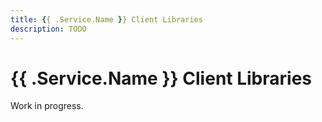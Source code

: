 ```yaml
---
title: {{ .Service.Name }} Client Libraries
description: TODO
---
```


# {{ .Service.Name }} Client Libraries

Work in progress.
